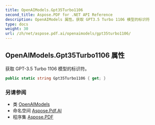 ```yaml
---
title: OpenAIModels.Gpt35Turbo1106
second_title: Aspose.PDF for .NET API Reference
description: OpenAIModels 属性。获取 GPT3.5 Turbo 1106 模型的标识符
type: docs
weight: 30
url: /zh/net/aspose.pdf.ai/openaimodels/gpt35turbo1106/
---
```

## OpenAIModels.Gpt35Turbo1106 属性

获取 GPT-3.5 Turbo 1106 模型的标识符。

```csharp
public static string Gpt35Turbo1106 { get; }
```

### 另请参阅

* 类 [OpenAIModels](../)
* 命名空间 [Aspose.Pdf.AI](../../../aspose.pdf.ai/)
* 程序集 [Aspose.PDF](../../../)